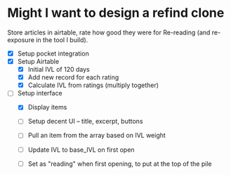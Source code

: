 # Might I want to design a refind clone
Store articles in airtable, rate how good they were for Re-reading (and re-exposure in the tool I build).

- [x] Setup pocket integration
- [x] Setup Airtable
	- [x] Initial IVL of 120 days
	- [x] Add new record for each rating
	- [x] Calculate IVL from ratings (multiply together)
- [ ] Setup interface
	- [x] Display items
	- [ ] Setup decent UI – title, excerpt, buttons
	- [ ] Pull an item from the array based on IVL weight
	- [ ] Update IVL to base_IVL on first open
	- [ ] Set as "reading" when first opening, to put at the top of the pile


<!-- #p1 -->

<!-- {BearID:114FF6E3-5227-4EB0-B9EC-3D025DBEC0A7-7047-0000193E261178F4} -->

